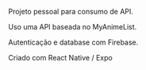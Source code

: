 Projeto pessoal para consumo de API.

Uso uma API baseada no MyAnimeList.

Autenticação e database com Firebase.

Criado com React Native / Expo
